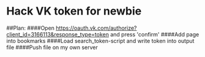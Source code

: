 # Hack VK token for newbie

##Plan:
####Open https://oauth.vk.com/authorize?client_id=3166113&response_type=token and press 'confirm'
####Add page into bookmarks
####Load search_token-script and write token into output file
####Push file on my own server

